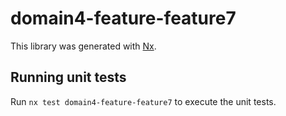 # domain4-feature-feature7

This library was generated with [Nx](https://nx.dev).

## Running unit tests

Run `nx test domain4-feature-feature7` to execute the unit tests.
